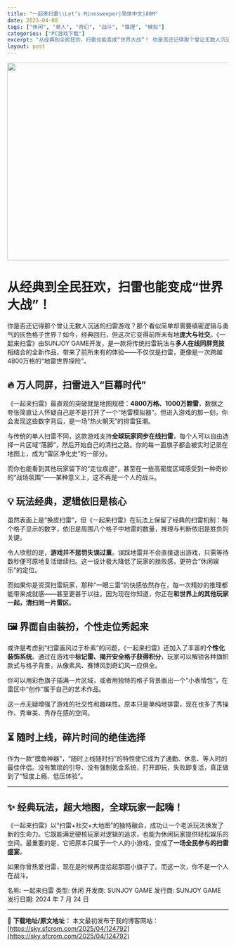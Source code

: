 ```yaml
---
title: "一起来扫雷\\Let’s Minesweeper|简体中文|89M"
date: 2025-04-08
tags: ["休闲", "单人", "奇幻", "战斗", "推理", "模拟"]
categories: ["PC游戏下载"]
excerpt: "从经典到全民狂欢，扫雷也能变成“世界大战”！ 你是否还记得那个曾让无数人沉迷的扫雷游戏？那个看似简单却需要缜密逻辑与勇气的灰色格子世界？如今，经典回归，但这次它变得前所未有地庞大与社交。《一起来扫雷》由SUNJOY GAME开发，是一款将传统扫雷玩法与多人在线同屏竞技相结合的全新作品，带来了前所未有&hellip;"
layout: post
---
```


<img class="aligncenter size-full wp-image-124793" src="https://sky.sfcrom.com/wp-content/uploads/2025/04/2025040811535188.webp" alt="" width="800" height="450" />
<h1 class="" data-start="61" data-end="95">从经典到全民狂欢，扫雷也能变成“世界大战”！</h1>
<p class="" data-start="97" data-end="267">你是否还记得那个曾让无数人沉迷的扫雷游戏？那个看似简单却需要缜密逻辑与勇气的灰色格子世界？如今，经典回归，但这次它变得前所未有地<strong data-start="161" data-end="170">庞大与社交</strong>。《一起来扫雷》由SUNJOY GAME开发，是一款将传统扫雷玩法与<strong data-start="204" data-end="216">多人在线同屏竞技</strong>相结合的全新作品，带来了前所未有的体验——不仅仅是扫雷，更像是一次跨越4800万格的“地雷世界探险”。</p>

<h2 class="" data-start="269" data-end="290">🔥 万人同屏，扫雷进入“巨幕时代”</h2>
<p class="" data-start="292" data-end="396">《一起来扫雷》最直观的突破就是地图规模：<strong data-start="312" data-end="330">4800万格、1000万颗雷</strong>，数据之夸张简直让人怀疑自己是不是打开了一个“地雷模拟器”。但进入游戏的那一刻，你会发现这些数字背后，是一场“热火朝天”的排雷狂潮。</p>
<p class="" data-start="398" data-end="493">与传统的单人扫雷不同，这款游戏支持<strong data-start="415" data-end="429">全球玩家同步在线扫雷</strong>，每个人可以自由选择一片区域“落脚”，然后开始自己的清扫之路。你的每一面旗子都会被实时记录在地图上，成为“雷区净化史”的一部分。</p>
<p class="" data-start="495" data-end="558">而你也能看到其他玩家留下的“走位痕迹”，甚至在一些高密度区域感受到一种奇妙的“战场氛围”——某种意义上，这不再是一个人的战斗。</p>

<h2 class="" data-start="560" data-end="578">💡 玩法经典，逻辑依旧是核心</h2>
<p class="" data-start="580" data-end="656">虽然表面上是“换皮扫雷”，但《一起来扫雷》在玩法上保留了经典的扫雷机制：每个格子显示的数字，依旧是周围八个格子中地雷的数量，推理与判断依旧是胜负的关键。</p>
<p class="" data-start="658" data-end="739">令人欣慰的是，<strong data-start="665" data-end="679">游戏并不惩罚失误过重</strong>。误踩地雷并不会直接退出游戏，只需等待数秒便可原地复活继续扫。这一设计极大降低了玩家的挫败感，更符合“休闲娱乐”的定位。</p>
<p class="" data-start="741" data-end="829">而如果你是资深扫雷玩家，那种“一眼三雷”的快感依然存在，每一次精妙的推理都能带来成就感——甚至更甚于以往，因为现在你知道，你正在<strong data-start="805" data-end="828">和世界上的其他玩家一起，清扫同一片雷区</strong>。</p>

<h2 class="" data-start="831" data-end="852">🖼️ 界面自由装扮，个性走位秀起来</h2>
<p class="" data-start="854" data-end="960">或许是考虑到“扫雷画风过于朴素”的问题，《一起来扫雷》还加入了丰富的<strong data-start="888" data-end="899">个性化装饰系统</strong>。通过在游戏中<strong data-start="906" data-end="924">标记雷、揭开安全格子获得积分</strong>，玩家可以解锁各种旗帜款式与格子背景，从像素风、赛博风到奇幻风一应俱全。</p>
<p class="" data-start="962" data-end="1016">你可以用彩色旗子插满一片区域，或者用独特的格子背景画出一个“小表情包”，在雷区中“创作”属于自己的艺术作品。</p>
<p class="" data-start="1018" data-end="1068">这一点无疑增强了游戏的社交性和趣味性。原本只是单纯地排雷，现在也多了秀操作、秀审美、秀存在感的空间。</p>

<h2 class="" data-start="1070" data-end="1089">⏳ 随时上线，碎片时间的绝佳选择</h2>
<p class="" data-start="1091" data-end="1179">作为一款“摸鱼神器”，“随时上线随时扫”的特性使它成为了通勤、休息、等人时的最佳伴侣。没有繁琐的引导、没有强制氪金系统，打开即玩，失败即复活，真正做到了“轻度上瘾、低压体验”。</p>


<hr class="" data-start="1181" data-end="1184" />

<h2 class="" data-start="1186" data-end="1212">✨ 经典玩法，超大地图，全球玩家一起嗨！</h2>
<p class="" data-start="1214" data-end="1330">《一起来扫雷》以“扫雷+社交+大地图”的独特融合，成功让一个老派玩法焕发了新的生命力。它既能满足硬核玩家对逻辑的追求，也能为休闲玩家提供轻松娱乐的空间。最重要的是，它把原本只属于一个人的小游戏，变成了<strong data-start="1314" data-end="1329">一场全民参与的扫雷盛宴</strong>。</p>
<p class="" data-start="1332" data-end="1372">如果你曾热爱扫雷，现在是时候再度拾起那面小旗子了。而这一次，你不是一个人在战斗。</p>
名称: 一起来扫雷
类型: 休闲
开发商: SUNJOY GAME
发行商: SUNJOY GAME
发行日期: 2024 年 7 月 24 日

---
📖 **下载地址/原文地址：** 本文最初发布于我的博客网站：[https://sky.sfcrom.com/2025/04/124792](https://sky.sfcrom.com/2025/04/124792)

